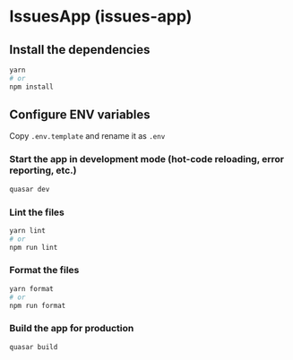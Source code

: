 # IssuesApp (issues-app)

## Install the dependencies

```bash
yarn
# or
npm install
```

## Configure ENV variables

Copy `.env.template` and rename it as `.env`

### Start the app in development mode (hot-code reloading, error reporting, etc.)

```bash
quasar dev
```

### Lint the files

```bash
yarn lint
# or
npm run lint
```

### Format the files

```bash
yarn format
# or
npm run format
```

### Build the app for production

```bash
quasar build
```
